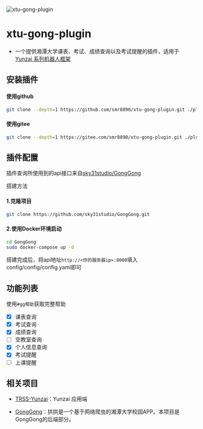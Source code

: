 

![xtu-gong-plugin](https://socialify.git.ci/smr8890/xtu-gong-plugin/image?forks=1&issues=1&language=1&name=1&owner=1&pulls=1&stargazers=1&theme=Light)

# xtu-gong-plugin

- 一个提供湘潭大学课表、考试、成绩查询以及考试提醒的插件，适用于 [Yunzai 系列机器人框架](https://github.com/yhArcadia/Yunzai-Bot-plugins-index)

## 安装插件

#### 使用github

```bash
git clone --depth=1 https://github.com/smr8890/xtu-gong-plugin.git ./plugins/xtu-gong-plugin
```

#### 使用gitee

```bash
git clone --depth=1 https://gitee.com/smr8890/xtu-gong-plugin.git ./plugins/xtu-gong-plugin
```

## 插件配置

插件查询所使用到的api接口来自[sky31studio/GongGong](https://github.com/sky31studio/GongGong)

搭建方法

#### 1.克隆项目

```bash
git clone https://github.com/sky31studio/GongGong.git
```

#### 2.使用Docker环境启动

```bash
cd GongGong
sudo docker-compose up -d
```

搭建完成后，将api地址`http://<你的服务器ip>:8000`填入config/config/config.yaml即可

## 功能列表

使用`#gg帮助`获取完整帮助

- [x] 课表查询
- [x] 考试查询
- [x] 成绩查询
- [ ] 空教室查询
- [x] 个人信息查询
- [x] 考试提醒
- [ ] 上课提醒

## 相关项目

- [TRSS-Yunzai](https://github.com/TimeRainStarSky/Yunzai)：Yunzai 应用端

- [GongGong](https://github.com/sky31studio/GongGong)：拱拱是一个基于网络爬虫的湘潭大学校园APP。本项目是GongGong的后端部分。